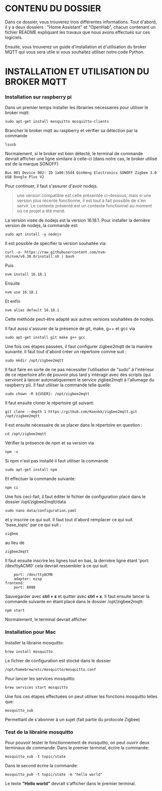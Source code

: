 # CONTENU DU DOSSIER

Dans ce dossier, vous trouverez trois différentes informations. Tout d'abord, il y a deux dossiers : "Home Assistant" et "OpenHab", chacun contenant un fichier README expliquant les travaux que nous avons effectués sur ces logiciels.

Ensuite, vous trouverez un guide d'installation et d'utilisation du broker MQTT qui vous sera utile si vous souhaitez utiliser notre code Python.


# INSTALLATION ET UTILISATION DU BROKER MQTT 

### Installation sur raspberry pi

Dans un premier temps installer les librairies nécessaires pour utiliser le broker mqtt:

    sudo apt-get install mosquitto mosquitto-clients

Brancher le broker mqtt au raspberry et vérifier sa détection par la commande 

    lsusb

Normalement, si le broker est bien détecté, le terminal de commande devrait afficher une ligne similaire à celle-ci (dans notre cas, le broker utilisé est de la marque SONOFF)

    Bus 001 Device 002: ID 1a86:55d4 QinHeng Electronics SONOFF Zigbee 3.0 USB Dongle Plus V2

Pour continuer, il faut s'assurer d'avoir nodejs.

> une version compatible est celle présentée ci-dessous, mais si une version plus récente fonctionne, il est tout à fait possible de s'en servir. Le contexte présenté est un contexte fonctionnel au moment où ce projet a été mené.

La version visée de nodejs est la version 16.18.1. Pour installer la dernière version de nodejs, la commande est:

    sudo apt install -y nodejs

Il est possible de spécifier la version souhaitée via: 

    curl -o- https://raw.githubusercontent.com/nvm-sh/nvm/v0.38.0/install.sh | bash

Puis 

    nvm install 16.18.1

Ensuite 

    nvm use 16.18.1


Et enfin 

    nvm alias default 16.18.1

Cette méthode peut-être adapté aux autres versions souhaitées de nodejs.

Il faut aussi s'assurer de la présence de git, make, g++ et gcc via 

    sudo apt-get install git make g++ gcc

Une fois ces étapes passées, il faut configurer zigbee2mqtt de la manière suivante. Il faut tout d'abord créer un répertoire comme suit : 

    sudo mkdir /opt/zigbee2mqtt

Il faut faire en sorte de ne pas nécessiter l'utilisation de "sudo" à l'intérieur de ce répertoire afin de pouvoir plus tard y intéragir avec des scripts (qui serviront à lancer automatiquement le service zigbee2mqtt à l'allumage du raspberry pi). Il faut utiliser la commande telle quelle:

    sudo chown -R ${USER}: /opt/zigbee2mqtt


Il faut ensuite cloner le répertoire git suivant: 

    git clone --depth 1 https://github.com/Koenkk/zigbee2mqtt.git /opt/zigbee2mqtt

Il est ensuite nécessaire de se placer dans le répertoire en question :

    cd /opt/zigbee2mqtt

Vérifier la présence de npm et sa version via 

    npm -v

Si npm n'est pas installé il faut utiliser la commande 

    sudo apt-get install npm

Et effectuer la commande suivante: 

    npm ci


Une fois ceci-fait, il faut éditer le fichier de configuration placé dans le dossier /opt/zigbee2mqtt/data

    sudo nano data/configuration.yaml

et y inscrire ce qui suit. Il faut tout d'abord remplacer ce qui suit 'base_topic' par ce qui suit :

    zigbee

au lieu de 

    zigbee2mqtt

Il faut ensuite inscrire les lignes tout en bas, la dernière ligne étant 'port: /dev/ttyACM0' cela devrait ressembler à ce qui suit: 

        port: /dev/ttyACM0
        adapter: ezsp
    frontend: 
        port: 8080

Sauvegarder avec **ctrl + s** et quitter avec **ctrl + x**. Il faut ensuite lancer la commande suivante en étant placé dans le dossier /opt/zigbee2mqtt:

    npm start

Normalement, le terminal devrait afficher 


### Installation pour Mac

Installer la librairie mosquitto: 

    brew install mosquitto

Le fichier de configuration est stocké dans le dossier 

    /opt/homebrew/etc/mosquitto/mosquitto.conf

Pour lancer les services mosquitto:

    brew services start mosquitto

Une fois ces étapes effectuées on peut utiliser les fonctions mosquitto telles que:

    mosquitto_sub 

Permettant de s'abonner à un sujet (fait partie du protocole Zigbee)

### Test de la librairie mosquitto

Pour pouvoir tester le fonctionnement de mosquitto, on peut ouvrir deux terminaux de commande. 
Dans le premier terminal, écrire la commande: 

    mosquitto_sub -t topic/state

Dans le second écrire la commande: 

    mosquitto_pub -t topic/state -m "hello world"

Le texte **"Hello world"** devrait s'afficher dans le premier terminal.

